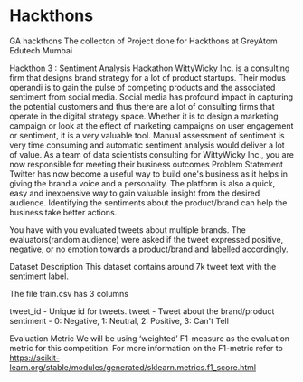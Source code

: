 # Hackthons
GA hackthons
The collecton of Project done for Hackthons at GreyAtom Edutech Mumbai


Hackthon 3 : Sentiment Analysis Hackathon
WittyWicky Inc. is a consulting firm that designs brand strategy for a lot of product startups. Their modus operandi is to gain the pulse of competing products and the associated sentiment from social media. Social media has profound impact in capturing the potential customers and thus there are a lot of consulting firms that operate in the digital strategy space. Whether it is to design a marketing campaign or look at the effect of marketing campaigns on user engagement or sentiment, it is a very valuable tool.
Manual assessment of sentiment is very time consuming and automatic sentiment analysis would deliver a lot of value. As a team of data scientists consulting for WittyWicky Inc., you are now responsible for meeting their business outcomes
Problem Statement
Twitter has now become a useful way to build one's business as it helps in giving the brand a voice and a personality. The platform is also a quick, easy and inexpensive way to gain valuable insight from the desired audience. Identifying the sentiments about the product/brand can help the business take better actions.

You have with you evaluated tweets about multiple brands. The evaluators(random audience) were asked if the tweet expressed positive, negative, or no emotion towards a product/brand and labelled accordingly.

Dataset Description
This dataset contains around 7k tweet text with the sentiment label.

The file train.csv has 3 columns

tweet_id - Unique id for tweets. tweet - Tweet about the brand/product sentiment - 0: Negative, 1: Neutral, 2: Positive, 3: Can't Tell

Evaluation Metric
We will be using ‘weighted’ F1-measure as the evaluation metric for this competition. For more information on the F1-metric refer to https://scikit-learn.org/stable/modules/generated/sklearn.metrics.f1_score.html







